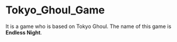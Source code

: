 # Tokyo_Ghoul_Game
It is a game who is based on Tokyo Ghoul. The name of this game is **Endless Night**.
